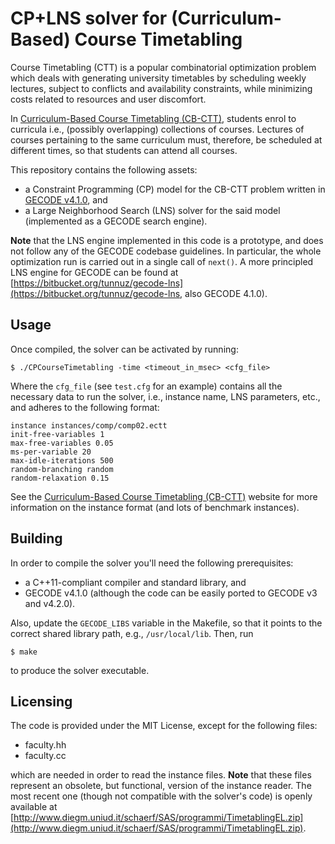 # CP+LNS solver for (Curriculum-Based) Course Timetabling

Course Timetabling (CTT) is a popular combinatorial optimization problem which deals with generating university timetables by scheduling weekly lectures, subject to conflicts and availability constraints, while minimizing costs related to resources and user discomfort. 

In [Curriculum-Based Course Timetabling (CB-CTT)](http://satt.diegm.uniud.it/ctt), students enrol to curricula i.e., (possibly overlapping) collections of courses. Lectures of courses pertaining to the same curriculum must, therefore, be scheduled at different times, so that students can attend all courses.

This repository contains the following assets:

* a Constraint Programming (CP) model for the CB-CTT problem written in [GECODE v4.1.0](http://www.gecode.org "GECODE"), and
* a Large Neighborhood Search (LNS) solver for the said model (implemented as a GECODE search engine).

**Note** that the LNS engine implemented in this code is a prototype, and does not follow any of the GECODE codebase guidelines. In particular, the whole optimization run is carried out in a single call of `next()`. A more principled LNS engine for GECODE can be found at [https://bitbucket.org/tunnuz/gecode-lns](https://bitbucket.org/tunnuz/gecode-lns, also GECODE 4.1.0).

## Usage

Once compiled, the solver can be activated by running:

	$ ./CPCourseTimetabling -time <timeout_in_msec> <cfg_file>
	
Where the `cfg_file` (see `test.cfg` for an example) contains all the necessary data to run the solver, i.e., instance name, LNS parameters, etc., and adheres to the following format:

	instance instances/comp/comp02.ectt
	init-free-variables 1
	max-free-variables 0.05
	ms-per-variable 20
	max-idle-iterations 500
	random-branching random
	random-relaxation 0.15
	
See the [Curriculum-Based Course Timetabling (CB-CTT)](http://satt.diegm.uniud.it/ctt) website for more information on the instance format (and lots of benchmark instances).

## Building

In order to compile the solver you'll need the following prerequisites:

* a C++11-compliant compiler and standard library, and
* GECODE v4.1.0 (although the code can be easily ported to GECODE v3 and v4.2.0).

Also, update the `GECODE_LIBS` variable in the Makefile, so that it points to the correct shared library path, e.g., `/usr/local/lib`. Then, run

	$ make
	
to produce the solver executable.

## Licensing

The code is provided under the MIT License, except for the following files:

* faculty.hh
* faculty.cc

which are needed in order to read the instance files.
**Note** that these files represent an obsolete, but functional, version of the instance reader. The most recent one (though not compatible with the solver's code) is openly available at [http://www.diegm.uniud.it/schaerf/SAS/programmi/TimetablingEL.zip](http://www.diegm.uniud.it/schaerf/SAS/programmi/TimetablingEL.zip).